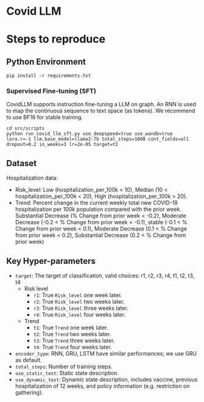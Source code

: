 # Covid LLM

# Steps to reproduce

## Python Environment

```shell
pip install -r requirements.txt
```
### Supervised  Fine-tuning (SFT)
CovidLLM supports instruction fine-tuning a LLM on graph. An RNN is used to map the continuous sequence to text space (as tokens). We recommend to use BF16 for stable training.
```shell
cd src/scripts
python run_covid_llm_sft.py use_deepspeed=true use_wandb=true lora.r=-1 llm.base_model=llama2-7b total_steps=1000 cont_fields=all dropout=0.2 in_weeks=3 lr=2e-05 target=t1
```
## Dataset 
Hospitalization data:
- Risk_level: Low (hospitalization_per_100k < 10), Median (10 < hospitalization_per_100k < 20), High (hospitalization_per_100k > 20).
- Trend: Percent change in the current weekly total new COVID-19 hospitalization per 100k population compared with the prior week. Substantial Decrease (% Change from prior week < -0.2), Moderate Decrease (-0.2 < % Change from prior week < -0.1), stable (-0.1 < % Change from prior week < 0.1), Moderate Decrease (0.1 < % Change from prior week < 0.2), Substantial Decrease (0.2 < % Change from prior week)
## Key Hyper-parameters

- `target`: The target of classification, valid choices: r1, r2, r3, r4, t1, t2, t3, t4
  - Risk level
    - `r1`: True `Risk_level` one week later.
    - `r2`: True `Risk_level` two weeks later.
    - `r3`: True `Risk_level` three weeks later.
    - `r4`: True `Risk_level` four weeks later.
  - Trend
    - `t1`: True `Trend` one week later.
    - `t2`: True `Trend` two weeks later.
    - `t3`: True `Trend` three weeks later.
    - `t4`: True `Trend` four weeks later.
- `encoder_type`: RNN, GRU, LSTM have similar performances; we use GRU as default.
- `total_steps`: Number of training steps.
- `use_static_text`: Static state description. 
- `use_dynamic_text`: Dynamic state description, includes vaccine, previous hospitalization of 12 weeks, and policy information (e.g. restriction on gathering).

